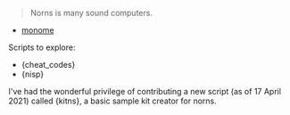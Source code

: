 > Norns is many sound computers. 

- [monome](https://monome.org)

Scripts to explore:

- {cheat_codes}
- {nisp}

I've had the wonderful privilege of contributing a new script (as of 17 April 2021) called {kitns}, a basic sample kit creator for norns. 